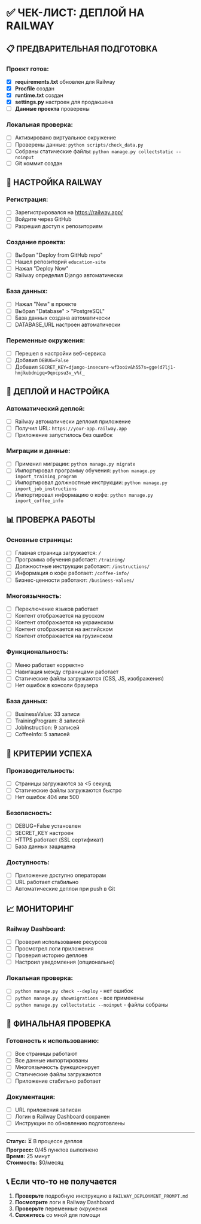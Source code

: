 # ✅ ЧЕК-ЛИСТ: ДЕПЛОЙ НА RAILWAY

## 📋 ПРЕДВАРИТЕЛЬНАЯ ПОДГОТОВКА

### Проект готов:
- [x] **requirements.txt** обновлен для Railway
- [x] **Procfile** создан
- [x] **runtime.txt** создан
- [x] **settings.py** настроен для продакшена
- [ ] **Данные проекта** проверены

### Локальная проверка:
- [ ] Активировано виртуальное окружение
- [ ] Проверены данные: `python scripts/check_data.py`
- [ ] Собраны статические файлы: `python manage.py collectstatic --noinput`
- [ ] Git коммит создан

## 🚀 НАСТРОЙКА RAILWAY

### Регистрация:
- [ ] Зарегистрировался на https://railway.app/
- [ ] Войдите через GitHub
- [ ] Разрешил доступ к репозиториям

### Создание проекта:
- [ ] Выбрал "Deploy from GitHub repo"
- [ ] Нашел репозиторий `education-site`
- [ ] Нажал "Deploy Now"
- [ ] Railway определил Django автоматически

### База данных:
- [ ] Нажал "New" в проекте
- [ ] Выбрал "Database" > "PostgreSQL"
- [ ] База данных создана автоматически
- [ ] DATABASE_URL настроен автоматически

### Переменные окружения:
- [ ] Перешел в настройки веб-сервиса
- [ ] Добавил `DEBUG=False`
- [ ] Добавил `SECRET_KEY=django-insecure-wf3ooiv&h557s=gge(d7lj1-hmjkubdnigq=9qocpsu3v_v%(_`

## 🔧 ДЕПЛОЙ И НАСТРОЙКА

### Автоматический деплой:
- [ ] Railway автоматически деплоил приложение
- [ ] Получил URL: `https://your-app.railway.app`
- [ ] Приложение запустилось без ошибок

### Миграции и данные:
- [ ] Применил миграции: `python manage.py migrate`
- [ ] Импортировал программу обучения: `python manage.py import_training_program`
- [ ] Импортировал должностные инструкции: `python manage.py import_job_instructions`
- [ ] Импортировал информацию о кофе: `python manage.py import_coffee_info`

## 📊 ПРОВЕРКА РАБОТЫ

### Основные страницы:
- [ ] Главная страница загружается: `/`
- [ ] Программа обучения работает: `/training/`
- [ ] Должностные инструкции работают: `/instructions/`
- [ ] Информация о кофе работает: `/coffee-info/`
- [ ] Бизнес-ценности работают: `/business-values/`

### Многоязычность:
- [ ] Переключение языков работает
- [ ] Контент отображается на русском
- [ ] Контент отображается на украинском
- [ ] Контент отображается на английском
- [ ] Контент отображается на грузинском

### Функциональность:
- [ ] Меню работает корректно
- [ ] Навигация между страницами работает
- [ ] Статические файлы загружаются (CSS, JS, изображения)
- [ ] Нет ошибок в консоли браузера

### База данных:
- [ ] BusinessValue: 33 записи
- [ ] TrainingProgram: 8 записей
- [ ] JobInstruction: 9 записей
- [ ] CoffeeInfo: 5 записей

## 🎯 КРИТЕРИИ УСПЕХА

### Производительность:
- [ ] Страницы загружаются за <5 секунд
- [ ] Статические файлы загружаются быстро
- [ ] Нет ошибок 404 или 500

### Безопасность:
- [ ] DEBUG=False установлен
- [ ] SECRET_KEY настроен
- [ ] HTTPS работает (SSL сертификат)
- [ ] База данных защищена

### Доступность:
- [ ] Приложение доступно операторам
- [ ] URL работает стабильно
- [ ] Автоматические деплои при push в Git

## 📈 МОНИТОРИНГ

### Railway Dashboard:
- [ ] Проверил использование ресурсов
- [ ] Просмотрел логи приложения
- [ ] Проверил историю деплоев
- [ ] Настроил уведомления (опционально)

### Локальная проверка:
- [ ] `python manage.py check --deploy` - нет ошибок
- [ ] `python manage.py showmigrations` - все применены
- [ ] `python manage.py collectstatic --noinput` - файлы собраны

## 🎉 ФИНАЛЬНАЯ ПРОВЕРКА

### Готовность к использованию:
- [ ] Все страницы работают
- [ ] Все данные импортированы
- [ ] Многоязычность функционирует
- [ ] Статические файлы загружаются
- [ ] Приложение стабильно работает

### Документация:
- [ ] URL приложения записан
- [ ] Логин в Railway Dashboard сохранен
- [ ] Инструкции по обновлению подготовлены

---

**Статус:** ⏳ В процессе деплоя  
**Прогресс:** 0/45 пунктов выполнено  
**Время:** 25 минут  
**Стоимость:** $0/месяц

## 📞 Если что-то не получается

1. **Проверьте** подробную инструкцию в `RAILWAY_DEPLOYMENT_PROMPT.md`
2. **Посмотрите** логи в Railway Dashboard
3. **Проверьте** переменные окружения
4. **Свяжитесь** со мной для помощи
